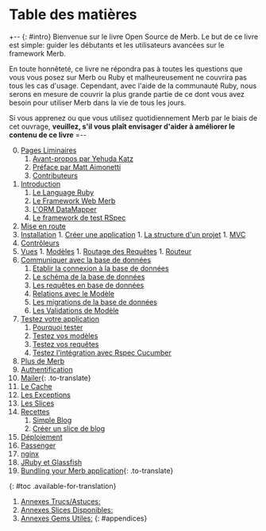 # Table des matières

+-- {: #intro}
Bienvenue sur le livre Open Source de Merb.
Le but de ce livre est simple: guider les débutants et les utilisateurs avancées
sur le framework Merb.

En toute honnêteté, ce livre ne répondra pas à toutes les questions que vous vous posez sur Merb ou
Ruby et malheureusement ne couvrira pas tous les cas d'usage.
Cependant, avec l'aide de la communauté Ruby, nous serons en mesure de couvrir la plus grande partie
de ce dont vous avez besoin pour utiliser Merb dans la vie de tous les jours.

Si vous apprenez ou que vous utilisez quotidiennement Merb par le biais de cet ouvrage,
**veuillez, s'il vous plaît envisager d'aider à améliorer le contenu de ce livre**
=--

0. [Pages Liminaires](/fr/front-matter)
	1. [Avant-propos par Yehuda Katz](/fr/front-matter/foreword)
	2. [Préface par Matt Aimonetti](/fr/front-matter/preface)
	3. [Contributeurs](/fr/front-matter/contributors)
1. [Introduction](/fr/introduction)
	1. [Le Language Ruby](/fr/introduction/ruby)
	2. [Le Framework Web Merb](/fr/introduction/merb)
	3. [L'ORM DataMapper](/fr/introduction/datamapper)
	4. [Le framework de test RSpec](/fr/introduction/rspec)
2. [Mise en route](/fr/getting-started)
  1. [Installation](/fr/getting-started/install-instructions)
	1. [Créer une application](/fr/getting-started/generate-application)
	1. [La structure d'un projet](/fr/getting-started/project-structure)
	1. [MVC](/fr/getting-started/mvc)
  1. [Contrôleurs](/fr/getting-started/controllers)
  1. [Vues](/fr/getting-started/views)
	1. [Modèles](/fr/getting-started/models)
	1. [Routage des Requêtes](/fr/getting-started/request-path)
	1. [Routeur](/fr/getting-started/router)
3. [Communiquer avec la base de données](/fr/orm/datamapper)
	1. [Etablir la connexion à la base de données](/fr/orm/datamapper/setting-up)
	1. [Le schéma de la base de données](/fr/orm/datamapper/schema)
	1. [Les requêtes en base de données](/fr/orm/datamapper/queries)
	1. [Relations avec le Modèle](/fr/orm/datamapper/relationships)
	1. [Les migrations de la base de données](/fr/orm/datamapper/migrations)
	1. [Les Validations de Modèle](/fr/orm/datamapper/validations)
4. [Testez votre application](/fr/rspec)
	1. [Pourquoi tester](/fr/rspec/why)
	1. [Testez vos modèles](/fr/repec/models)
	1. [Testez vos requêtes](/fr/repec/requests)
	1. [Testez l'intégration avec Rspec Cucumber](/fr/rspec/cucumber)
5. [Plus de Merb](/fr/merb-more)
  1. [Authentification](/fr/merb-more/authentication)
  1. [Mailer](/fr/merb-more/mailer){: .to-translate}
  1. [Le Cache](/fr/merb-more/caching)
  1. [Les Exceptions](/fr/merb-more/exceptions)
  1. [Les Slices](/fr/merb-more/exceptions)
6. [Recettes](/fr/recipes)
	1. [Simple Blog](/fr/recipes/simple-blog)
	1. [Créer un slice de blog](/fr/recipes/blog-slice)
7. [Déploiement](/fr/deployment)
  1. [Passenger](/fr/deployment/passenger)
  1. [nginx](/fr/deployment/nginx)
  1. [JRuby et Glassfish](/fr/deployment/jruby)
  1. [Bundling your Merb application](/fr/deployment/bundle){: .to-translate}

{: #toc .available-for-translation}

1. [Annexes Trucs/Astuces:](/fr/appendix/hints-tips)
1. [Annexes Slices Disponibles:](/fr/appendix/slices)
1. [Annexes Gems Utiles:](/fr/appendix/gems)
{: #appendices}
